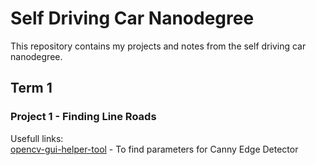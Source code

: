 # Self Driving Car Nanodegree

This repository contains my projects and notes from the self driving car nanodegree.

## **Term 1**

### **Project 1 - Finding Line Roads**  
Usefull links:  
[opencv-gui-helper-tool](https://github.com/maunesh/opencv-gui-helper-tool) - To find parameters for Canny Edge Detector
